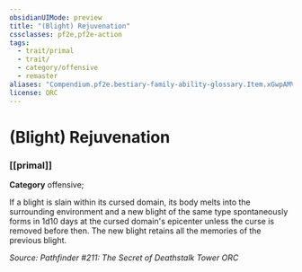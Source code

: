 ```yaml
---
obsidianUIMode: preview
title: "(Blight) Rejuvenation"
cssclasses: pf2e,pf2e-action
tags:
  - trait/primal
  - trait/
  - category/offensive
  - remaster
aliases: "Compendium.pf2e.bestiary-family-ability-glossary.Item.xGwpAMVb1UGFJqf9"
license: ORC
---
```

# (Blight) Rejuvenation

### [[primal]]

**Category** offensive; 




If a blight is slain within its cursed domain, its body melts into the surrounding environment and a new blight of the same type spontaneously forms in 1d10 days at the cursed domain's epicenter unless the curse is removed before then. The new blight retains all the memories of the previous blight.

*Source: Pathfinder #211: The Secret of Deathstalk Tower*
*ORC*
